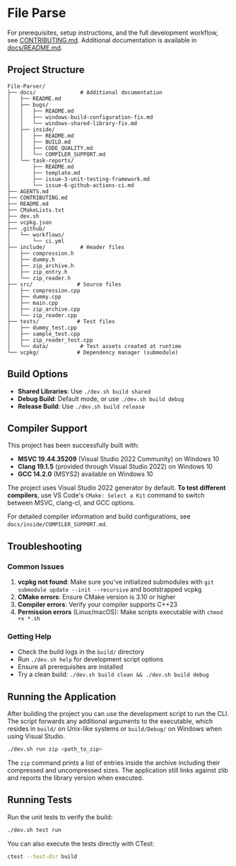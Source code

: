 # File Parse
For prerequisites, setup instructions, and the full development workflow, see [CONTRIBUTING.md](CONTRIBUTING.md). Additional documentation is available in [docs/README.md](docs/README.md).

## Project Structure

```
File-Parser/
├── docs/              # Additional documentation
│   ├── README.md
│   ├── bugs/
│   │   ├── README.md
│   │   ├── windows-build-configuration-fix.md
│   │   └── windows-shared-library-fix.md
│   ├── inside/
│   │   ├── README.md
│   │   ├── BUILD.md
│   │   ├── CODE_QUALITY.md
│   │   └── COMPILER_SUPPORT.md
│   └── task-reports/
│       ├── README.md
│       ├── template.md
│       ├── issue-3-unit-testing-framework.md
│       └── issue-6-github-actions-ci.md
├── AGENTS.md
├── CONTRIBUTING.md
├── README.md
├── CMakeLists.txt
├── dev.sh
├── vcpkg.json
├── .github/
│   └── workflows/
│       └── ci.yml
├── include/           # Header files
│   ├── compression.h
│   ├── dummy.h
│   ├── zip_archive.h
│   ├── zip_entry.h
│   └── zip_reader.h
├── src/              # Source files
│   ├── compression.cpp
│   ├── dummy.cpp
│   ├── main.cpp
│   ├── zip_archive.cpp
│   └── zip_reader.cpp
├── tests/            # Test files
│   ├── dummy_test.cpp
│   ├── sample_test.cpp
│   ├── zip_reader_test.cpp
│   └── data/          # Test assets created at runtime
└── vcpkg/            # Dependency manager (submodule)
```

## Build Options

- **Shared Libraries**: Use `./dev.sh build shared`
- **Debug Build**: Default mode, or use `./dev.sh build debug`
- **Release Build**: Use `./dev.sh build release`

## Compiler Support

This project has been successfully built with:
- **MSVC 19.44.35209** (Visual Studio 2022 Community) on Windows 10
- **Clang 19.1.5** (provided through Visual Studio 2022) on Windows 10
- **GCC 14.2.0** (MSYS2) available on Windows 10

The project uses Visual Studio 2022 generator by default. **To test different compilers**, use VS Code's `CMake: Select a Kit` command to switch between MSVC, clang-cl, and GCC options.

For detailed compiler information and build configurations, see `docs/inside/COMPILER_SUPPORT.md`.

## Troubleshooting

### Common Issues

1. **vcpkg not found**: Make sure you've initialized submodules with `git submodule update --init --recursive` and bootstrapped vcpkg
2. **CMake errors**: Ensure CMake version is 3.10 or higher
3. **Compiler errors**: Verify your compiler supports C++23
4. **Permission errors** (Linux/macOS): Make scripts executable with `chmod +x *.sh`

### Getting Help

- Check the build logs in the `build/` directory
- Run `./dev.sh help` for development script options
- Ensure all prerequisites are installed
- Try a clean build: `./dev.sh build clean && ./dev.sh build debug`

## Running the Application

After building the project you can use the development script to run the CLI. The script forwards any additional arguments to the executable, which resides in `build/` on Unix-like systems or `build/Debug/` on Windows when using Visual Studio.

```bash
./dev.sh run zip <path_to_zip>
```

The `zip` command prints a list of entries inside the archive including their compressed and uncompressed sizes. The application still links against zlib and reports the library version when executed.

## Running Tests

Run the unit tests to verify the build:

```bash
./dev.sh test run
```

You can also execute the tests directly with CTest:

```bash
ctest --test-dir build
```
